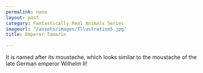 ```yaml
---
permalink: none
layout: post
category: Fantastically Real Animals Series
imageurl: "/assets/images/Illustration5.jpg"
title: Emperor Tamarin

---
```


It is named after its moustache, which looks similar to the moustache of the late German emperor Wilhelm II!
